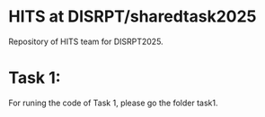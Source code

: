 # HITS at DISRPT/sharedtask2025
Repository of HITS team for DISRPT2025.
# Task 1:
For runing the code of Task 1, please go the folder task1.
